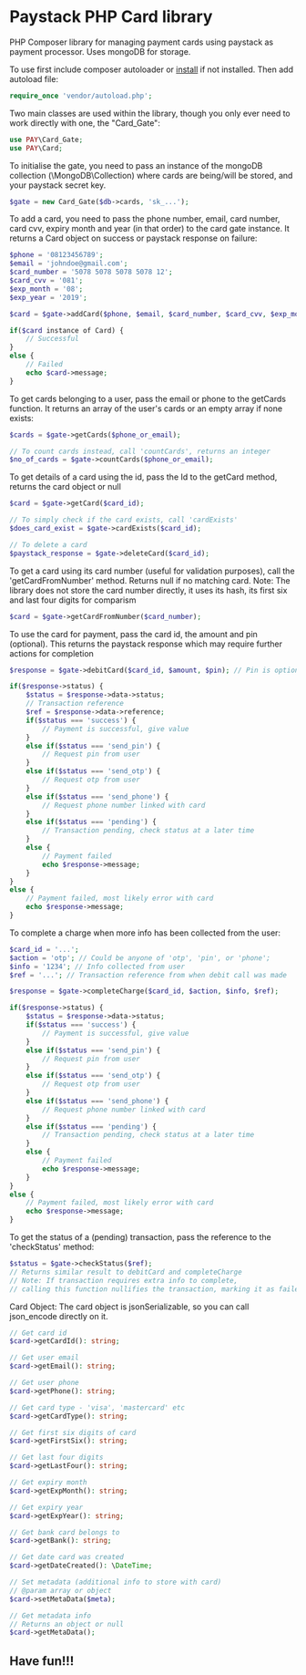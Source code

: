# Paystack PHP Card library

PHP Composer library for managing payment cards using paystack as payment processor. Uses mongoDB for storage.

To use first include composer autoloader or [install](https://getcomposer.org/) if not installed. Then add autoload file:
```php
require_once 'vendor/autoload.php';
```

Two main classes are used within the library, though you only ever need to work directly with one, the "Card_Gate":
```php
use PAY\Card_Gate;
use PAY\Card;
```

To initialise the gate, you need to pass an instance of the mongoDB collection (\MongoDB\Collection)  where cards are being/will be stored, and your paystack secret key.
```php
$gate = new Card_Gate($db->cards, 'sk_...');
```

To add a card, you need to pass the phone number, email, card number, card cvv, expiry month and year (in that order) to the card gate instance. It returns a Card object on success or paystack response on failure:
```php
$phone = '08123456789';
$email = 'johndoe@gmail.com';
$card_number = '5078 5078 5078 5078 12';
$card_cvv = '081';
$exp_month = '08';
$exp_year = '2019';

$card = $gate->addCard($phone, $email, $card_number, $card_cvv, $exp_month, $exp_year);

if($card instance of Card) {
    // Successful
}
else {
    // Failed
    echo $card->message;
}
```

To get cards belonging to a user, pass the email or phone to the getCards function. It returns an array of the user's cards or an empty array if none exists:
```php
$cards = $gate->getCards($phone_or_email);

// To count cards instead, call 'countCards', returns an integer
$no_of_cards = $gate->countCards($phone_or_email);
```

To get details of a card using the id, pass the Id to the getCard method, returns the card object or null
```php
$card = $gate->getCard($card_id);

// To simply check if the card exists, call 'cardExists'
$does_card_exist = $gate->cardExists($card_id);

// To delete a card
$paystack_response = $gate->deleteCard($card_id);
```

To get a card using its card number (useful for validation purposes), call the 'getCardFromNumber' method. Returns null if no matching card.
Note: The library does not store the card number directly, it uses its hash, its first six and last four digits for comparism
```php
$card = $gate->getCardFromNumber($card_number);
```

To use the card for payment, pass the card id, the amount and pin (optional). This returns the paystack response which may require further actions for completion
```php
$response = $gate->debitCard($card_id, $amount, $pin); // Pin is optional

if($response->status) {
    $status = $response->data->status;
    // Transaction reference
    $ref = $response->data->reference;
    if($status === 'success') {
        // Payment is successful, give value
    }
    else if($status === 'send_pin') {
        // Request pin from user
    }
    else if($status === 'send_otp') {
        // Request otp from user
    }
    else if($status === 'send_phone') {
        // Request phone number linked with card
    }
    else if($status === 'pending') {
        // Transaction pending, check status at a later time
    }
    else {
        // Payment failed
        echo $response->message;
    }
}
else {
    // Payment failed, most likely error with card
    echo $response->message;
}
```

To complete a charge when more info has been collected from the user:
``` php
$card_id = '...';
$action = 'otp'; // Could be anyone of 'otp', 'pin', or 'phone';
$info = '1234'; // Info collected from user
$ref = '...'; // Transaction reference from when debit call was made

$response = $gate->completeCharge($card_id, $action, $info, $ref);

if($response->status) {
    $status = $response->data->status;
    if($status === 'success') {
        // Payment is successful, give value
    }
    else if($status === 'send_pin') {
        // Request pin from user
    }
    else if($status === 'send_otp') {
        // Request otp from user
    }
    else if($status === 'send_phone') {
        // Request phone number linked with card
    }
    else if($status === 'pending') {
        // Transaction pending, check status at a later time
    }
    else {
        // Payment failed
        echo $response->message;
    }
}
else {
    // Payment failed, most likely error with card
    echo $response->message;
}
```

To get the status of a (pending) transaction, pass the reference to the 'checkStatus' method:
```php
$status = $gate->checkStatus($ref);
// Returns similar result to debitCard and completeCharge
// Note: If transaction requires extra info to complete,
// calling this function nullifies the transaction, marking it as failed
```

Card Object:
The card object is jsonSerializable, so you can call json_encode directly on it.
```php
// Get card id
$card->getCardId(): string;

// Get user email
$card->getEmail(): string;

// Get user phone
$card->getPhone(): string;

// Get card type - 'visa', 'mastercard' etc
$card->getCardType(): string;

// Get first six digits of card
$card->getFirstSix(): string;

// Get last four digits
$card->getLastFour(): string;

// Get expiry month
$card->getExpMonth(): string;

// Get expiry year
$card->getExpYear(): string;

// Get bank card belongs to
$card->getBank(): string;

// Get date card was created
$card->getDateCreated(): \DateTime;

// Set metadata (additional info to store with card)
// @param array or object
$card->setMetaData($meta);

// Get metadata info
// Returns an object or null
$card->getMetaData();
```

## Have fun!!!
